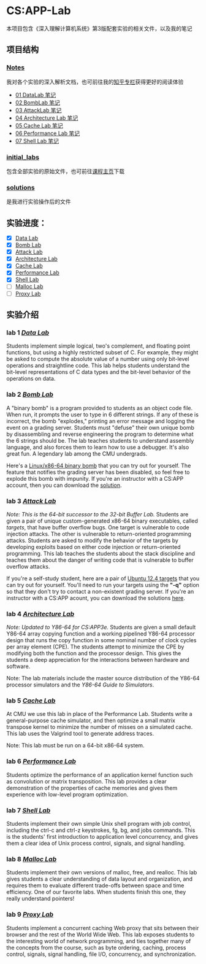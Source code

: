 # CS:APP-Lab

本项目包含《深入理解计算机系统》第3版配套实验的相关文件，以及我的笔记

## 项目结构

### [Notes](https://github.com/Deconx/CSAPP-Lab/tree/master/Notes)

我对各个实验的深入解析文档，也可前往我的[知乎专栏](https://www.zhihu.com/column/c_1480603406519238656)获得更好的阅读体验

- [01 DataLab 笔记](https://github.com/Deconx/CSAPP-Lab/blob/master/Notes/01%20DataLab%20%E7%AC%94%E8%AE%B0.md)
- [02 BombLab 笔记](https://github.com/Deconx/CSAPP-Lab/blob/master/Notes/02%20BombLab%20%E7%AC%94%E8%AE%B0.md)
- [03 AttackLab 笔记](https://github.com/Deconx/CSAPP-Lab/blob/master/Notes/03%20AttackLab%20%E7%AC%94%E8%AE%B0.md)
- [04 Architecture Lab 笔记](https://github.com/Deconx/CSAPP-Lab/blob/master/Notes/04%20Architecture%20Lab%20%E7%AC%94%E8%AE%B0.md)
- [05 Cache Lab 笔记](https://github.com/Deconx/CSAPP-Lab/blob/master/Notes/05%20Cache%20Lab%20%E7%AC%94%E8%AE%B0.md)
- [06 Performance Lab 笔记](https://github.com/Deconx/CSAPP-Lab/blob/master/Notes/06%20Performance%20Lab%20%E7%AC%94%E8%AE%B0.md)
- [07 Shell Lab 笔记](https://github.com/Deconx/CSAPP-Lab/blob/master/Notes/07%20Shell%20Lab.md)

### [initial_labs](https://github.com/Deconx/CSAPP-Lab/tree/master/initial_labs)

包含全部实验的原始文件，也可前往[课程主页](http://csapp.cs.cmu.edu/3e/labs.html)下载

### [solutions](https://github.com/Deconx/CSAPP-Lab/tree/master/solutions)

是我进行实验操作后的文件

## 实验进度：

- [x] [Data Lab](https://github.com/Deconx/CSAPP-Lab/tree/master/solutions/01_Data%20Lab)
- [x] [Bomb Lab](https://github.com/Deconx/CSAPP-Lab/tree/master/solutions/02_Bomb%20Lab)
- [x] [Attack Lab](https://github.com/Deconx/CSAPP-Lab/tree/master/solutions/03_Attack%20Lab)
- [x] [Architecture Lab](https://github.com/Deconx/CSAPP-Lab/tree/master/solutions/04_Architecture%20Lab)
- [x] [Cache Lab](https://github.com/Deconx/CSAPP-Lab/tree/master/solutions/05_Cache%20Lab)
- [x] [Performance Lab](https://github.com/Deconx/CSAPP-Lab/tree/master/solutions/06_Performance%20Lab)
- [x] [Shell Lab](https://github.com/Deconx/CSAPP-Lab/tree/master/solutions/07_Shell%20Lab)
- [ ] [Malloc Lab](https://github.com/Deconx/CSAPP-Lab/tree/master/solutions/08_Malloc%20Lab)
- [ ] [Proxy Lab](https://github.com/Deconx/CSAPP-Lab/tree/master/solutions/09_Proxy%20Lab)

## 实验介绍

### lab 1  [*Data Lab*](http://csapp.cs.cmu.edu/3e/datalab-handout.tar)

Students implement simple logical, two's complement, and floating point functions, but using a highly restricted subset of C. For example, they might be asked to compute the absolute value of a number using only bit-level operations and straightline code. This lab helps students understand the bit-level representations of C data types and the bit-level behavior of the operations on data.

### lab 2  [*Bomb Lab*](http://csapp.cs.cmu.edu/3e/bomb.tar)

A "binary bomb" is a program provided to students as an object code file. When run, it prompts the user to type in 6 different strings. If any of these is incorrect, the bomb "explodes," printing an error message and logging the event on a grading server. Students must "defuse" their own unique bomb by disassembling and reverse engineering the program to determine what the 6 strings should be. The lab teaches students to understand assembly language, and also forces them to learn how to use a debugger. It's also great fun. A legendary lab among the CMU undergrads.

Here's a [Linux/x86-64 binary bomb](http://csapp.cs.cmu.edu/3e/bomb.tar) that you can try out for yourself. The feature that notifies the grading server has been disabled, so feel free to explode this bomb with impunity. If you're an instructor with a CS:APP account, then you can download the [solution](http://csapp.cs.cmu.edu/im/bomb-solution.txt).

### lab 3  [*Attack Lab*](http://csapp.cs.cmu.edu/3e/target1.tar)

*Note: This is the 64-bit successor to the 32-bit Buffer Lab.* Students are given a pair of unique custom-generated x86-64 binary executables, called *targets*, that have buffer overflow bugs. One target is vulnerable to code injection attacks. The other is vulnerable to return-oriented programming attacks. Students are asked to modify the behavior of the targets by developing exploits based on either code injection or return-oriented programming. This lab teaches the students about the stack discipline and teaches them about the danger of writing code that is vulnerable to buffer overflow attacks.

If you're a self-study student, here are a pair of [Ubuntu 12.4 targets](http://csapp.cs.cmu.edu/3e/target1.tar) that you can try out for yourself. You'll need to run your targets using the **"-q"** option so that they don't try to contact a non-existent grading server. If you're an instructor with a CS:APP acount, you can download the solutions [here](http://csapp.cs.cmu.edu/im/labs/target1-sol.tar).

### lab 4  [ *Architecture Lab*](http://csapp.cs.cmu.edu/3e/archlab-handout.tar)

*Note: Updated to Y86-64 for CS:APP3e.* Students are given a small default Y86-64 array copying function and a working pipelined Y86-64 processor design that runs the copy function in some nominal number of clock cycles per array element (CPE). The students attempt to minimize the CPE by modifying both the function and the processor design. This gives the students a deep appreciation for the interactions between hardware and software.

Note: The lab materials include the master source distribution of the Y86-64 processor simulators and the *Y86-64 Guide to Simulators*.

### lab 5  [*Cache Lab*](http://csapp.cs.cmu.edu/3e/cachelab-handout.tar)

At CMU we use this lab in place of the Performance Lab. Students write a general-purpose cache simulator, and then optimize a small matrix transpose kernel to minimize the number of misses on a simulated cache. This lab uses the Valgrind tool to generate address traces.

Note: This lab must be run on a 64-bit x86-64 system.

### lab 6  [*Performance Lab*](http://csapp.cs.cmu.edu/3e/perflab-handout.tar)

Students optimize the performance of an application kernel function such as convolution or matrix transposition. This lab provides a clear demonstration of the properties of cache memories and gives them experience with low-level program optimization.

### lab 7  [*Shell Lab*](http://csapp.cs.cmu.edu/3e/shlab-handout.tar)

Students implement their own simple Unix shell program with job control, including the ctrl-c and ctrl-z keystrokes, fg, bg, and jobs commands. This is the students' first introduction to application level concurrency, and gives them a clear idea of Unix process control, signals, and signal handling.

### lab 8  [*Malloc Lab*](http://csapp.cs.cmu.edu/3e/malloclab-handout.tar)

Students implement their own versions of malloc, free, and realloc. This lab gives students a clear understanding of data layout and organization, and requires them to evaluate different trade-offs between space and time efficiency. One of our favorite labs. When students finish this one, they really understand pointers!

### lab 9  [ *Proxy Lab*](http://csapp.cs.cmu.edu/3e/proxylab-handout.tar)

Students implement a concurrent caching Web proxy that sits between their browser and the rest of the World Wide Web. This lab exposes students to the interesting world of network programming, and ties together many of the concepts from the course, such as byte ordering, caching, process control, signals, signal handling, file I/O, concurrency, and synchronization.